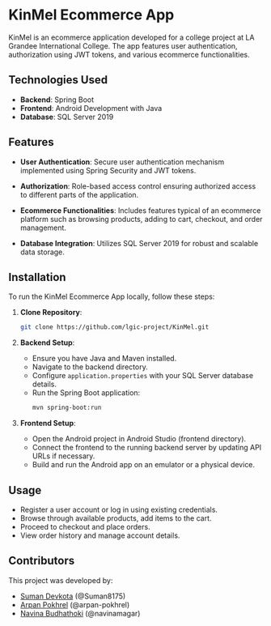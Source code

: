 # KinMel Ecommerce App

KinMel is an ecommerce application developed for a college project at LA Grandee International College. The app features user authentication, authorization using JWT tokens, and various ecommerce functionalities.

## Technologies Used

- **Backend**: Spring Boot
- **Frontend**: Android Development with Java
- **Database**: SQL Server 2019

## Features

- **User Authentication**: Secure user authentication mechanism implemented using Spring Security and JWT tokens.
  
- **Authorization**: Role-based access control ensuring authorized access to different parts of the application.
  
- **Ecommerce Functionalities**: Includes features typical of an ecommerce platform such as browsing products, adding to cart, checkout, and order management.
  
- **Database Integration**: Utilizes SQL Server 2019 for robust and scalable data storage.

## Installation

To run the KinMel Ecommerce App locally, follow these steps:

1. **Clone Repository**:
    ```bash
    git clone https://github.com/lgic-project/KinMel.git
    ```

2. **Backend Setup**:

    - Ensure you have Java and Maven installed.
    - Navigate to the backend directory.
    - Configure `application.properties` with your SQL Server database details.
    - Run the Spring Boot application:
      ```bash
      mvn spring-boot:run
      ```

3. **Frontend Setup**:

    - Open the Android project in Android Studio (frontend directory).
    - Connect the frontend to the running backend server by updating API URLs if necessary.
    - Build and run the Android app on an emulator or a physical device.

## Usage

- Register a user account or log in using existing credentials.
- Browse through available products, add items to the cart.
- Proceed to checkout and place orders.
- View order history and manage account details.

## Contributors

This project was developed by:

- [Suman Devkota](https://github.com/Suman8175) (@Suman8175)
- [Arpan Pokhrel](https://github.com/arpan-pokhrel) (@arpan-pokhrel)
- [Navina Budhathoki](https://github.com/navinamagar) (@navinamagar)

